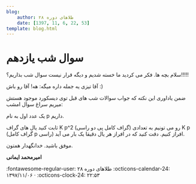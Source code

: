 ```yaml
---
blog:
    author: طلاهای دوره ۲۸
    date: [1397, 11, 6, 22, 53]
template: blog.html
---
```

# سوال شب یازدهم

<div class="cnt">
<p>سلام بچه ها. فکر می کردید ما خسته شدیم و دیگه قرار نیست سوال شب بذاریم؟!!!!!</p>
<p>آقا تیزی یه جمله داره میگه:‌ هه! آقا رو باش :)</p>

<p>ضمن یاداوری این نکته که جواب سوالات شب های قبل توی دیسکورد موجود هستش میریم سراغ سوال امشب:</p>
<p>یک عدد اول به نام p داریم.</p>
<p>ثابت کنید یال های گراف K p^2‌ (گراف کامل پی دو راسی) رو می تونیم به تعدادی K p (گراف کامل p راسی) افراز کنیم. دقت کنید که در افراز هر یال دقیقا یک بار می آید.</p>

<p>موفق باشید. خدانگهدار همتون.</p>

<p><b>امیرمحمد ایمانی</b></p>
</div>

<div class="blog-info" markdown>
<span class="blog-author">
:fontawesome-regular-user: طلاهای دوره ۲۸
</span>
<span class="blog-date">
:octicons-calendar-24: ۱۳۹۷/۱۱/۰۶ · :octicons-clock-24: ۲۲:۵۳
</span>
</div>


